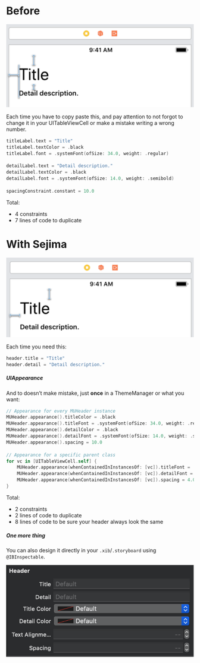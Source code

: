 # Before

![Before](../Screenshots/MUHeader/MUHeader-Before.png)

Each time you have to copy paste this, and pay attention to not forgot to change it in your UITableViewCell or make a mistake writing a wrong number.

```swift
titleLabel.text = "Title"
titleLabel.textColor = .black
titleLabel.font = .systemFont(ofSize: 34.0, weight: .regular)

detailLabel.text = "Detail description."
detailLabel.textColor = .black
detailLabel.font = .systemFont(ofSize: 14.0, weight: .semibold)

spacingConstraint.constant = 10.0
```

Total:

- 4 constraints
- 7 lines of code to duplicate

# With Sejima

![Before](../Screenshots/MUHeader/MUHeader-Sejima.png)

Each time you need this:

```swift
header.title = "Title"
header.detail = "Detail description."
```

##### UIAppearance

And to doesn’t make mistake, just **once** in a ThemeManager or what you want:

```swift
// Appearance for every MUHeader instance
MUHeader.appearance().titleColor = .black
MUHeader.appearance().titleFont = .systemFont(ofSize: 34.0, weight: .regular)
MUHeader.appearance().detailColor = .black
MUHeader.appearance().detailFont = .systemFont(ofSize: 14.0, weight: .semibold)
MUHeader.appearance().spacing = 10.0

// Appearance for a specific parent class
for vc in [UITableViewCell.self] {
    MUHeader.appearance(whenContainedInInstancesOf: [vc]).titleFont = .systemFont(ofSize: 14.0, weight: .light)
    MUHeader.appearance(whenContainedInInstancesOf: [vc]).detailFont = .systemFont(ofSize: 10.0, weight: .bold)
    MUHeader.appearance(whenContainedInInstancesOf: [vc]).spacing = 4.0
}
```

Total:

- 2 constraints
- 2 lines of code to duplicate
- 8 lines of code to be sure your header always look the same

##### One more thing

You can also design it directly in your `.xib`/`.storyboard` using `@IBInspectable`.

![@IBInspectable](../Screenshots/MUHeader/MUHeader-IBInspectable.png)